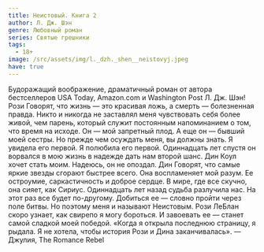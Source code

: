 ```yaml
---
title: Неистовый. Книга 2
author: Л. Дж. Шэн
genre: Любовный роман
series: Святые грешники
tags:
  - 18+
image: /src/assets/img/l._dzh._shen__neistovyj.jpeg
have: true
---
```

Будоражащий воображение, драматичный роман от автора бестселлеров USA Today, Amazon.com и Washington Post Л. Дж. Шэн! Рози Говорят, что жизнь — это красивая ложь, а смерть — болезненная правда. Никто и никогда не заставлял меня чувствовать себя более живой, чем парень, который служит постоянным напоминанием о том, что время на исходе. Он — мой запретный плод. А еще он — бывший моей сестры. Но прежде чем осуждать меня, вы должны знать. Я увидела его первой. Я полюбила его первой. Одиннадцать лет спустя он ворвался в мою жизнь в надежде дать нам второй шанс. Дин Коул хочет стать моим. Надеюсь, он не опоздал. Дин Говорят, что самые яркие звезды сгорают быстрее всего. Она воспламеняет мой разум. Ее остроумие, саркастичность и доброе сердце. В мире, где все скучно, она сияет, как Сириус. Одиннадцать лет назад судьба разлучила нас. На этот раз все будет по-другому. Добиться ее — словно пройти через поле битвы. Но поэтому меня и называют Неистовым. Рози ЛеБлан скоро узнает, как свирепо я могу бороться. И завоевать ее — станет самой сладкой моей победой. «Когда я открыла последнюю страницу, я рыдала. Я не хотела, чтобы история Рози и Дина заканчивалась». — Джулия, The Romance Rebel
